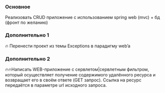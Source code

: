 ### Основное
Реализовать CRUD приложение с использованием spring web (mvc) + бд (фронт по желанию)

### Дополнительно 1
🔥 Перенести проект из темы
Exceptions в парадигму web’a

### Дополнительно 2
🔥🔥Написать WEB-приложение c сервлетом|сервлетным фильтром, который осуществляет получение содержимого удалённого ресурса и возвращает его в своём ответе (GET запрос).
Ссылка на ресурс передаётся в параметре url исходного запроса.